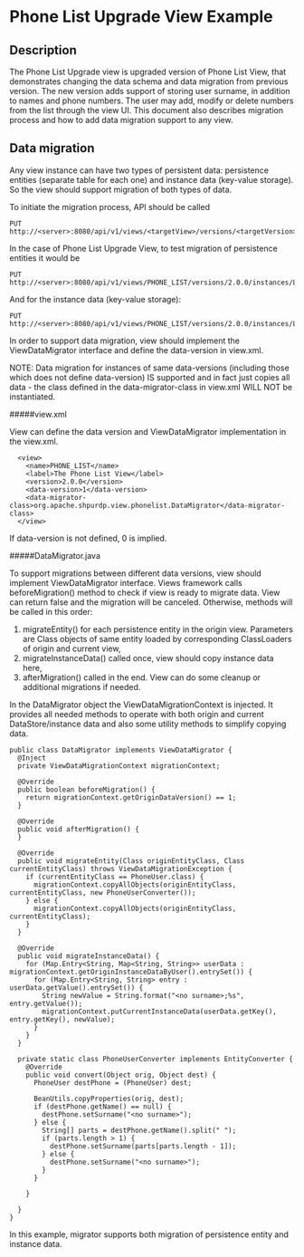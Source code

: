 <!---
Licensed to the Apache Software Foundation (ASF) under one or more
contributor license agreements.  See the NOTICE file distributed with
this work for additional information regarding copyright ownership.
The ASF licenses this file to You under the Apache License, Version 2.0
(the "License"); you may not use this file except in compliance with
the License.  You may obtain a copy of the License at [http://www.apache.org/licenses/LICENSE-2.0](http://www.apache.org/licenses/LICENSE-2.0)

Unless required by applicable law or agreed to in writing, software
distributed under the License is distributed on an "AS IS" BASIS,
WITHOUT WARRANTIES OR CONDITIONS OF ANY KIND, either express or implied.
See the License for the specific language governing permissions and
limitations under the License.
-->

Phone List Upgrade View Example
========
Description
-----
The Phone List Upgrade view is upgraded version of Phone List View, that demonstrates changing the data schema
and data migration from previous version. The new version adds support of storing user surname, in addition to
names and phone numbers. The user may add, modify or delete numbers from the list through the view UI.
This document also describes migration process and how to add data migration support to any view.

Data migration
-----

Any view instance can have two types of persistent data: persistence entities (separate table for each one) and
instance data (key-value storage). So the view should support migration of both types of data.

To initiate the migration process, API should be called

    PUT http://<server>:8080/api/v1/views/<targetView>/versions/<targetVersion>/instances/<targetInstance>/migrate/<originVersion>/<originInstance>

In the case of Phone List Upgrade View, to test migration of persistence entities it would be

    PUT http://<server>:8080/api/v1/views/PHONE_LIST/versions/2.0.0/instances/LIST_2/migrate/1.0.0/LIST_2

And for the instance data (key-value storage):

    PUT http://<server>:8080/api/v1/views/PHONE_LIST/versions/2.0.0/instances/LIST_1/migrate/1.0.0/LIST_1

In order to support data migration, view should implement the ViewDataMigrator interface and define the data-version in view.xml.

NOTE: Data migration for instances of same data-versions (including those which does not define data-version) IS supported
and in fact just copies all data - the class defined in the data-migrator-class in view.xml WILL NOT be instantiated.

#####view.xml

View can define the data version and ViewDataMigrator implementation in the view.xml.

      <view>
        <name>PHONE_LIST</name>
        <label>The Phone List View</label>
        <version>2.0.0</version>
        <data-version>1</data-version>
        <data-migrator-class>org.apache.shpurdp.view.phonelist.DataMigrator</data-migrator-class>
      </view>

If data-version is not defined, 0 is implied.


#####DataMigrator.java

To support migrations between different data versions, view should implement ViewDataMigrator interface.
Views framework calls beforeMigration() method to check if view is ready to migrate data.
View can return false and the migration will be canceled. Otherwise, methods will be called in this order:

  1. migrateEntity() for each persistence entity in the origin view. Parameters are Class objects of same entity loaded by
  corresponding ClassLoaders of origin and current view,
  2. migrateInstanceData() called once, view should copy instance data here,
  3. afterMigration() called in the end. View can do some cleanup or additional migrations if needed.

In the DataMigrator object the ViewDataMigrationContext is injected. It provides all needed methods to operate with
both origin and current DataStore/instance data and also some utility methods to simplify copying data.

    public class DataMigrator implements ViewDataMigrator {
      @Inject
      private ViewDataMigrationContext migrationContext;

      @Override
      public boolean beforeMigration() {
        return migrationContext.getOriginDataVersion() == 1;
      }

      @Override
      public void afterMigration() {
      }

      @Override
      public void migrateEntity(Class originEntityClass, Class currentEntityClass) throws ViewDataMigrationException {
        if (currentEntityClass == PhoneUser.class) {
          migrationContext.copyAllObjects(originEntityClass, currentEntityClass, new PhoneUserConverter());
        } else {
          migrationContext.copyAllObjects(originEntityClass, currentEntityClass);
        }
      }

      @Override
      public void migrateInstanceData() {
        for (Map.Entry<String, Map<String, String>> userData : migrationContext.getOriginInstanceDataByUser().entrySet()) {
          for (Map.Entry<String, String> entry : userData.getValue().entrySet()) {
            String newValue = String.format("<no surname>;%s", entry.getValue());
            migrationContext.putCurrentInstanceData(userData.getKey(), entry.getKey(), newValue);
          }
        }
      }

      private static class PhoneUserConverter implements EntityConverter {
        @Override
        public void convert(Object orig, Object dest) {
          PhoneUser destPhone = (PhoneUser) dest;

          BeanUtils.copyProperties(orig, dest);
          if (destPhone.getName() == null) {
            destPhone.setSurname("<no surname>");
          } else {
            String[] parts = destPhone.getName().split(" ");
            if (parts.length > 1) {
              destPhone.setSurname(parts[parts.length - 1]);
            } else {
              destPhone.setSurname("<no surname>");
            }
          }

        }

      }
    }

In this example, migrator supports both migration of persistence entity and instance data.
